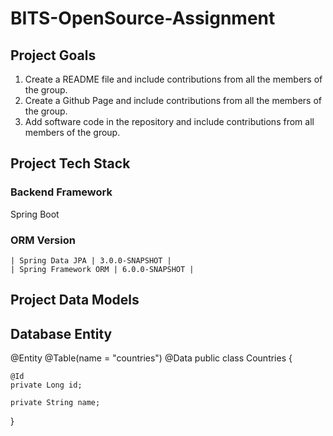 # BITS-OpenSource-Assignment

## Project Goals
1. Create a README file and include contributions from all the members of the group.
2. Create a Github Page and include contributions from all the members of the group.
3. Add software code in the repository and include contributions from all members of the group.

## Project Tech Stack
### Backend Framework
Spring Boot

### ORM Version

    | Spring Data JPA | 3.0.0-SNAPSHOT |
    | Spring Framework ORM | 6.0.0-SNAPSHOT |

## Project Data Models

## Database Entity

@Entity
@Table(name = "countries")
@Data
public class Countries {

    @Id
    private Long id;

    private String name;
}
